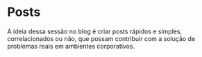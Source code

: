 # Posts

A ideia dessa sessão no blog é criar posts rápidos e simples, correlacionados
 ou não, que possam contribuir com a solução de problemas reais em ambientes
 corporativos.
